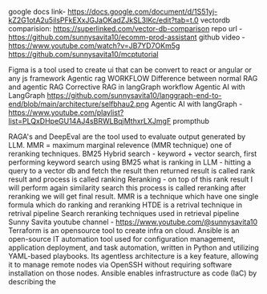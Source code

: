 google docs link- https://docs.google.com/document/d/1S51yj-kZ2G1otA2u5ilsPFkEXxJGJaOKadZJkSL3IKc/edit?tab=t.0
vectordb comparision: https://superlinked.com/vector-db-comparison
repo url - https://github.com/sunnysavita10/ecomm-prod-assistant
github video - https://www.youtube.com/watch?v=JB7YD7OKm5g
https://github.com/sunnysavita10/mcptutorial

Figma is a tool used to create ui that can be convert to react or angular or any js framework
Agentic rag WORKFLOW
Difference between normal RAG and agentic RAG
Corrective RAG in langGraph workflow
Agentic AI with LangGraph
https://github.com/sunnysavita10/langgraph-end-to-end/blob/main/architecture/selfbhau2.png
Agentic AI with langGraph - https://www.youtube.com/playlist?list=PLQxDHpeGU14AJ4sBRWLBqjMthxrLXJmgF
prompthub

RAGA's and DeepEval are the tool used to evaluate output generated by LLM.
MMR = maximum marginal relevence (MMR technique) one of reranking techniques.
BM25
Hybrid search - keyword + vector search, first performing keyword search using BM25
what is ranking in LLM - hitting a query to a vector db and fetch the result then returned result is called rank result and process is called ranking
Reranking - on top of this rank result I will perform again similarity search this process is called reranking after reranking we will get final result.
MMR is a technique which have one single formula which do ranking and reranking
HTDE is a retrival technique in retrival pipeline
Search reranking techniques used in retrieval pipeline
Sunny Savita youtube channel - https://www.youtube.com/@sunnysavita10
Terraform is an opensource tool to create infra on cloud.
Ansible is an open-source IT automation tool used for configuration management, application deployment, and task automation, written in Python and utilizing YAML-based playbooks. Its agentless architecture is a key feature, allowing it to manage remote nodes via OpenSSH without requiring software installation on those nodes. Ansible enables infrastructure as code (IaC) by describing the




